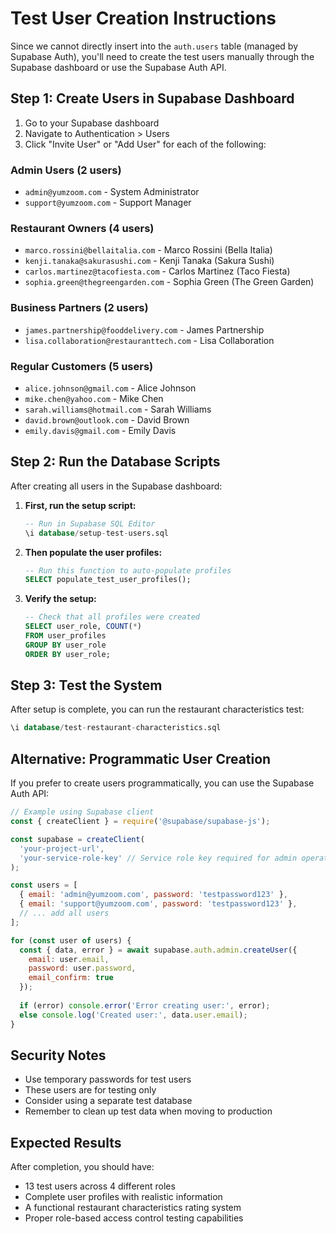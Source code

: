 # Test User Creation Instructions

Since we cannot directly insert into the `auth.users` table (managed by Supabase Auth), you'll need to create the test users manually through the Supabase dashboard or use the Supabase Auth API.

## Step 1: Create Users in Supabase Dashboard

1. Go to your Supabase dashboard
2. Navigate to Authentication > Users
3. Click "Invite User" or "Add User" for each of the following:

### Admin Users (2 users)
- `admin@yumzoom.com` - System Administrator
- `support@yumzoom.com` - Support Manager

### Restaurant Owners (4 users)
- `marco.rossini@bellaitalia.com` - Marco Rossini (Bella Italia)
- `kenji.tanaka@sakurasushi.com` - Kenji Tanaka (Sakura Sushi)
- `carlos.martinez@tacofiesta.com` - Carlos Martinez (Taco Fiesta)
- `sophia.green@thegreengarden.com` - Sophia Green (The Green Garden)

### Business Partners (2 users)
- `james.partnership@fooddelivery.com` - James Partnership
- `lisa.collaboration@restauranttech.com` - Lisa Collaboration

### Regular Customers (5 users)
- `alice.johnson@gmail.com` - Alice Johnson
- `mike.chen@yahoo.com` - Mike Chen
- `sarah.williams@hotmail.com` - Sarah Williams
- `david.brown@outlook.com` - David Brown
- `emily.davis@gmail.com` - Emily Davis

## Step 2: Run the Database Scripts

After creating all users in the Supabase dashboard:

1. **First, run the setup script:**
   ```sql
   -- Run in Supabase SQL Editor
   \i database/setup-test-users.sql
   ```

2. **Then populate the user profiles:**
   ```sql
   -- Run this function to auto-populate profiles
   SELECT populate_test_user_profiles();
   ```

3. **Verify the setup:**
   ```sql
   -- Check that all profiles were created
   SELECT user_role, COUNT(*) 
   FROM user_profiles 
   GROUP BY user_role 
   ORDER BY user_role;
   ```

## Step 3: Test the System

After setup is complete, you can run the restaurant characteristics test:

```sql
\i database/test-restaurant-characteristics.sql
```

## Alternative: Programmatic User Creation

If you prefer to create users programmatically, you can use the Supabase Auth API:

```javascript
// Example using Supabase client
const { createClient } = require('@supabase/supabase-js');

const supabase = createClient(
  'your-project-url',
  'your-service-role-key' // Service role key required for admin operations
);

const users = [
  { email: 'admin@yumzoom.com', password: 'testpassword123' },
  { email: 'support@yumzoom.com', password: 'testpassword123' },
  // ... add all users
];

for (const user of users) {
  const { data, error } = await supabase.auth.admin.createUser({
    email: user.email,
    password: user.password,
    email_confirm: true
  });
  
  if (error) console.error('Error creating user:', error);
  else console.log('Created user:', data.user.email);
}
```

## Security Notes

- Use temporary passwords for test users
- These users are for testing only
- Consider using a separate test database
- Remember to clean up test data when moving to production

## Expected Results

After completion, you should have:
- 13 test users across 4 different roles
- Complete user profiles with realistic information
- A functional restaurant characteristics rating system
- Proper role-based access control testing capabilities
